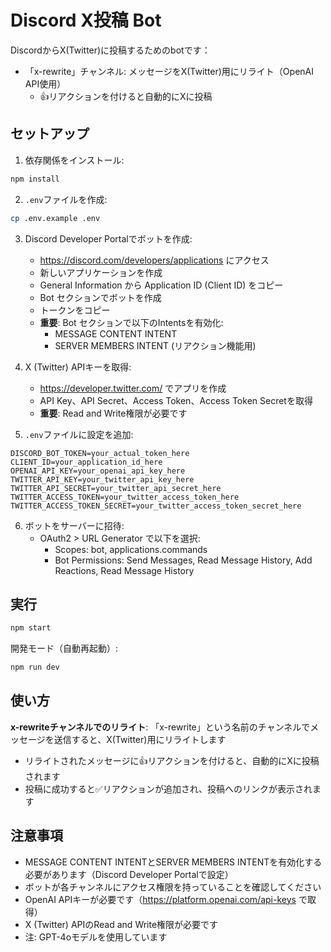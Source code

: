 # Discord X投稿 Bot

DiscordからX(Twitter)に投稿するためのbotです：
- 「x-rewrite」チャンネル: メッセージをX(Twitter)用にリライト（OpenAI API使用）
  - 👍リアクションを付けると自動的にXに投稿

## セットアップ

1. 依存関係をインストール:
```bash
npm install
```

2. `.env`ファイルを作成:
```bash
cp .env.example .env
```

3. Discord Developer Portalでボットを作成:
   - https://discord.com/developers/applications にアクセス
   - 新しいアプリケーションを作成
   - General Information から Application ID (Client ID) をコピー
   - Bot セクションでボットを作成
   - トークンをコピー
   - **重要**: Bot セクションで以下のIntentsを有効化:
     - MESSAGE CONTENT INTENT
     - SERVER MEMBERS INTENT (リアクション機能用)

4. X (Twitter) APIキーを取得:
   - https://developer.twitter.com/ でアプリを作成
   - API Key、API Secret、Access Token、Access Token Secretを取得
   - **重要**: Read and Write権限が必要です

5. `.env`ファイルに設定を追加:
```
DISCORD_BOT_TOKEN=your_actual_token_here
CLIENT_ID=your_application_id_here
OPENAI_API_KEY=your_openai_api_key_here
TWITTER_API_KEY=your_twitter_api_key_here
TWITTER_API_SECRET=your_twitter_api_secret_here
TWITTER_ACCESS_TOKEN=your_twitter_access_token_here
TWITTER_ACCESS_TOKEN_SECRET=your_twitter_access_token_secret_here
```


6. ボットをサーバーに招待:
   - OAuth2 > URL Generator で以下を選択:
     - Scopes: bot, applications.commands
     - Bot Permissions: Send Messages, Read Message History, Add Reactions, Read Message History

## 実行

```bash
npm start
```

開発モード（自動再起動）:
```bash
npm run dev
```

## 使い方

**x-rewriteチャンネルでのリライト**: 「x-rewrite」という名前のチャンネルでメッセージを送信すると、X(Twitter)用にリライトします
- リライトされたメッセージに👍リアクションを付けると、自動的にXに投稿されます
- 投稿に成功すると✅リアクションが追加され、投稿へのリンクが表示されます

## 注意事項

- MESSAGE CONTENT INTENTとSERVER MEMBERS INTENTを有効化する必要があります（Discord Developer Portalで設定）
- ボットが各チャンネルにアクセス権限を持っていることを確認してください
- OpenAI APIキーが必要です（https://platform.openai.com/api-keys で取得）
- X (Twitter) APIのRead and Write権限が必要です
- 注: GPT-4oモデルを使用しています